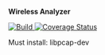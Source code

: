 **Wireless Analyzer**

<a href="https://travis-ci.org/pp2-2018/wirelessanalyzer" target="_blank"><img src="https://api.travis-ci.org/pp2-2018/wirelessanalyzer.svg?branch=master" alt="Build" /> <a href="https://coveralls.io/repos/github/pp2-2018/wirelessanalyzer" target="_blank"><img src="https://coveralls.io/repos/github/pp2-2018/wirelessanalyzer/badge.svg?branch=master" alt="Coverage Status" /></a>


Must install: libpcap-dev



